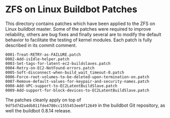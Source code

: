 # ZFS on Linux Buildbot Patches

This directory contains patches which have been applied to the ZFS on
Linux buildbot master.  Some of the patches were required to improve
reliability, others are bug fixes and finally several are to modify
the default behavior to facilitate the testing of kernel modules.
Each patch is fully described in its commit comment.

```
0001-Treat-RETRY-as-FAILURE.patch
0002-Add-isIdle-helper.patch
0003-Set-tags-for-latent-ec2-buildslaves.patch
0004-Retry-on-EC2-NotFound-errors.patch
0005-Soft-disconnect-when-build_wait_timeout-0.patch
0006-Force-root-volumes-to-be-deleted-upon-termination-on.patch
0007-Remove-default-values-for-keypair-and-security-names.patch
0008-Add-VPC-support-to-EC2LatentBuildSlave.patch
0009-Add-support-for-block-devices-to-EC2LatentBuildSlave.patch
```

The patches cleanly apply on top of `9df5d7d2a4db811fde4780cc1555453ee0f12649`
in the buildbot Git repository, as well the buildbot 0.8.14 release.
